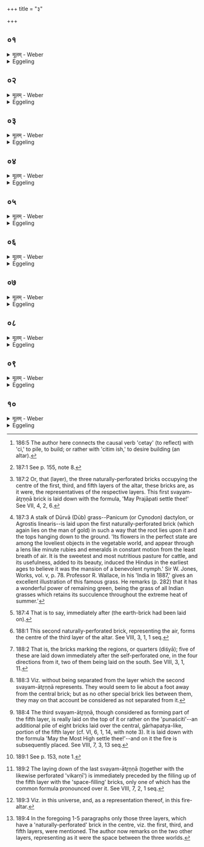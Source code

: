 +++
title = "३"

+++

##  ०१
<details><summary>मूलम् - Weber</summary>

एतद्वै᳘ देवा᳘ अब्रुवन्॥  
चेत᳘यध्वमि᳘ति चि᳘तिमिछते᳘ति वाव त᳘दब्रुवंस्ते᳘षां चेत᳘यमानानाम् प्रजा᳘पतिरिमा᳘म् प्रथमा᳘ᳫं᳘ स्वयमातृणां चि᳘तिमपश्यत्त᳘स्मात्ता᳘म् प्रजा᳘पतिनो᳘पदधाति॥
</details>

<details><summary>Eggeling</summary>

1. Now, the gods said, 'Meditate ye!'--whereby, no doubt, they meant to say, 'Seek ye a layer [^egg_381] (for the fire-altar)! 'Whilst they were meditating,

[^egg_381]: 186:5 The author here connects the causal verb 'cetay' (to reflect) with 'ci,' to pile, to build; or rather with 'citim ish,' to desire building (an altar).

 Prajāpati saw this earth, as a first naturally-perforated [^egg_382] layer: hence it is by means of Prajāpati that he lays on that (brick) [^egg_383].

[^egg_382]: 187:1 See p. 155, note 8.

[^egg_383]: 187:2 Or, that (layer), the three naturally-perforated bricks occupying the centre of the first, third, and fifth layers of the altar, these bricks are, as it were, the representatives of the respective layers. This first svayam-ātr̥ṇṇā brick is laid down with the formula, 'May Prajāpati settle thee!' See VII, 4, 2, 6.
</details>

##  ०२
<details><summary>मूलम् - Weber</summary>

त᳘मग्नि᳘रब्रवीत्॥  
उ᳘पाहमा᳘यानी᳘ति केने᳘ति पशु᳘भिरि᳘ति तथे᳘ति पश्विष्टकया ह त᳘दुवाचैषा वाव᳘ पश्विष्टका य᳘द्दूर्वेष्टका त᳘स्मात्प्रथमा᳘यै स्वयमातृणा᳘या अ᳘नन्तर्हिता दूर्वेष्टको᳘पधीयते त᳘स्मादस्या अ᳘नन्तर्हिता ओ᳘षधयो᳘ ऽनन्तर्हिताः पशवो᳘ ऽनन्तर्हितो ऽग्निर᳘नन्तर्हितोॗ ह्येष᳘ एत᳘योपैत्॥
</details>

<details><summary>Eggeling</summary>

2. Agni said to him (Prajāpati), 'I will step nigh!'--'Wherewith?'--'With cattle!'--'So be it!' He thereby doubtless meant to say, 'with the cattle-brick;' for that cattle-brick is the same as the dūrvā-brick [^egg_384]: hence the dūrvā-brick is laid so as not to be separated from the first naturally-perforated one; hence also not separated from this earth are the plants, the cattle, the fire,--for not separated (from the earth) [^egg_385] he (Agni) stepped nigh with this (brick).

[^egg_384]: 187:3 A stalk of Dūrvā (Dūb) grass--Panicum (or Cynodon) dactylon, or Agrostis linearis--is laid upon the first naturally-perforated brick (which again lies on the man of gold) in such a way that the root lies upon it and the tops hanging down to the ground. 'Its flowers in the perfect state are among the loveliest objects in the vegetable world, and appear through a lens like minute rubies and emeralds in constant motion from the least breath of air. It is the sweetest and most nutritious pasture for cattle, and its usefulness, added to its beauty, induced the Hindus in the earliest ages to believe it was the mansion of a benevolent nymph.' Sir W. Jones, Works, vol. v, p. 78. Professor R. Wallace, in his 'India in 1887,' gives an excellent illustration of this famous grass. He remarks (p. 282) that it has a wonderful power of remaining green, being the grass of all Indian grasses which retains its succulence throughout the extreme heat of summer.'

[^egg_385]: 187:4 That is to say, immediately after (the earth-brick had been laid on).
</details>

##  ०३
<details><summary>मूलम् - Weber</summary>

ते ऽब्रुवन्॥  
चेत᳘यध्वमेवे᳘ति चि᳘तिमिछते᳘ति वाव त᳘दब्रुवन्नि᳘त ऊर्ध्व᳘मिछते᳘ति ते᳘षां चेत᳘यमानानामिन्द्राग्नी᳘ च विश्व᳘कर्मा चान्त᳘रिक्षं द्विती᳘याᳫं स्वयमातृणां चि᳘तिमपश्यंस्त᳘स्मात्ता᳘मिन्प्राग्नि᳘भ्यां च विश्व᳘कर्मणा चो᳘पदधाति॥
</details>

<details><summary>Eggeling</summary>

3. They said, 'Meditate ye yet!' whereby no doubt they meant to say, 'Seek ye a layer! seek ye (to build) from hence upwards!' Whilst they were

meditating, Indra and Agni, and Viśvakarman saw the air, as a second naturally-perforated layer: hence he lays on that (brick [^egg_386]) by means of Indra and Agni, and Viśvakarman.

[^egg_386]: 188:1 This second naturally-perforated brick, representing the air, forms the centre of the third layer of the altar. See VIII, 3, 1, 1 seq.
</details>

##  ०४
<details><summary>मूलम् - Weber</summary>

ता᳘न्वायु᳘रब्रवीत्॥  
उ᳘पाहमा᳘यानी᳘ति केने᳘ति दिग्भिरि᳘ति तथे᳘ति दि᳘श्याभिर्ह त᳘दुवाच त᳘स्माद्द्विती᳘यायै स्वयमातृणा᳘या अ᳘नन्तर्हिता दि᳘श्या उ᳘पधीयन्ते त᳘स्मादन्त᳘रिक्षाद᳘नन्तर्हिता दिशो᳘ ऽनन्तर्हितो वायुर᳘नन्तर्हितोॗ ह्येष᳘ एता᳘भिरुपैत्॥
</details>

<details><summary>Eggeling</summary>

4. Vāyu said to them, 'I will step nigh!' Wherewith!'--'With the regions!'--'So be it!' He thereby doubtless meant to say, 'with the regional (bricks [^egg_387]):' hence on the second naturally-perforated one the regional ones are laid, without being separated from it [^egg_388]; and hence not separated from the air are the regions, the wind; for not separated therefrom he (Vāyu) stepped nigh with this (brick).

[^egg_387]: 188:2 That is, the bricks marking the regions, or quarters (diśyā); five of these are laid down immediately after the self-perforated one, in the four directions from it, two of them being laid on the south. See VIII, 3, 1, 11.

[^egg_388]: 188:3 Viz. without being separated from the layer which the second svayam-ātr̥ṇṇā represents. They would seem to lie about a foot away from the central brick; but as no other special brick lies between them, they may on that account be considered as not separated from it.
</details>

##  ०५
<details><summary>मूलम् - Weber</summary>

ते ऽब्रुवन्॥  
चेत᳘यध्वमेवे᳘ति चि᳘तिमिछते᳘ति वाव त᳘दब्रुवन्नित᳘ ऊर्ध्व᳘मिछते᳘ति ते᳘षां चेत᳘यमानानाम् परमेष्ठी दि᳘वं तृती᳘यᳫं स्वयमातृणां चि᳘तिमपश्यत्त᳘स्मात्ताम् परमेष्ठिनो᳘पदधाति॥
</details>

<details><summary>Eggeling</summary>

5. They said, 'Meditate ye yet!'--whereby no doubt they said, 'Seek ye a layer! seek ye (to build) from hence upwards!' Whilst they were meditating, Parameshṭḥin saw the sky, as a third naturally-perforated layer: whence it is by Parameshṭḥin (the most high) he lays on that (brick [^egg_389]).

[^egg_389]: 188:4 The third svayam-ātr̥ṇṇā, though considered as forming part of the fifth layer, is really laid on the top of it or rather on the 'punaściti'--an additional pile of eight bricks laid over the central, gārhapatya-like, portion of the fifth layer (cf. VI, 6, 1, 14, with note 3). It is laid down with the formula 'May the Most High settle thee!'--and on it the fire is subsequently placed. See VIII, 7, 3, 13 seq.
</details>

##  ०६
<details><summary>मूलम् - Weber</summary>

त᳘मसा᳘वादिॗत्यो ऽब्रवीत्॥  
उ᳘पाहमा᳘यानीति केने᳘ति लोकम्पृणये᳘ति तथे᳘त्येष वाव᳘ लोकम्पृॗणात्म᳘ना हैव त᳘दुवाच त᳘स्मात्तृती᳘या स्वयमातृणा᳘नन्तर्हिता लोकम्पृणा᳘या उ᳘पधीयते त᳘स्मादशा᳘वादित्यो᳘ ऽनन्तर्हितो दिवो᳘ ऽनन्तर्हितोॗ ह्येष᳘ एत᳘योपै᳘त्॥
</details>

<details><summary>Eggeling</summary>

6. Yonder Sun said to him, 'I will step nigh!'--'Wherewith?'--'With a space-filling (brick [^egg_390]).'--'So be it!'--Now he (the sun) indeed is the space-filler: 'by (mine own) self,' he thus means to say. Hence the third naturally-perforated one is laid on so as not to be separated from the space-filling one [^egg_391]; and hence yonder sun is not separated from the sky, for not separated therefrom did he step nigh with this (brick).

[^egg_390]: 189:1 See p. 153, note 1.

[^egg_391]: 189:2 The laying down of the last svayam-ātr̥ṇṇā (together with the likewise perforated 'vikarṇī') is immediately preceded by the filling up of the fifth layer with the 'space-filling' bricks, only one of which has the common formula pronounced over it. See VIII, 7, 2, 1 seq.
</details>

##  ०७
<details><summary>मूलम् - Weber</summary>

त᳘देता वाव ष᳘ड् देव᳘ताः॥  
इदᳫं स᳘र्वमभवन्य᳘दिदं किं᳘ च ते᳘ देवाश्च᳘ ऽर्षयश्चाब्रुवन्निमा वाव ष᳘ड् देव᳘ता इदᳫं स᳘र्वमभूवन्नु᳘प तज्जानीत य᳘था वय᳘मिॗहाप्यसामे᳘तिॗ ते ऽब्रुवंश्चेत᳘ग्रध्वमि᳘ति चि᳘तिमिछते᳘ति वाव त᳘दब्रुवंस्त᳘दिछत य᳘था वय᳘मिॗहाप्य᳘सामे᳘ति ते᳘षां चेत᳘यमानानां देवा᳘ द्विती᳘यां चि᳘तिमपश्यन्नृ᳘षयश्चतुर्थीम्॥
</details>

<details><summary>Eggeling</summary>

7. These six deities forsooth became all this (universe), whatsoever exists here. The gods and the Rishis said, 'Those six deities forsooth have become all this (universe): bethink ye yourselves how we also may share therein!' They said, 'Meditate ye!' whereby doubtless they meant to say, 'Seek ye a layer! seek ye how we also may share in this [^egg_392]! Whilst they were meditating, the gods saw a second, the R̥shis a fourth, layer [^egg_393].

[^egg_392]: 189:3 Viz. in this universe, and, as a representation thereof, in this fire-altar.

[^egg_393]: 189:4 In the foregoing 1-5 paragraphs only those three layers, which have a 'naturally-perforated' brick in the centre, viz. the first, third, and fifth layers, were mentioned. The author now remarks on the two other layers, representing as it were the space between the three worlds.
</details>

##  ०८
<details><summary>मूलम् - Weber</summary>

ते ऽब्रुवन्॥  
उ᳘प वयमा᳘यामे᳘ति केने᳘ति य᳘देषु᳘ लोकेषूपे᳘ति तथे᳘ति तद्य᳘दूर्ध्व᳘म् पृथिव्या᳘ अर्वाची᳘नमन्त᳘रिक्षात्ते᳘न देवा उ᳘पायंस्त᳘देषा᳘ द्विती᳘या चि᳘तिर᳘थ य᳘दूर्ध्व᳘मन्त᳘रिक्षादर्वाची᳘नं दिवस्तेन᳘ ऽर्षय उ᳘पायंस्त᳘देषा᳘ चतुर्थी चि᳘तिः॥
</details>

<details><summary>Eggeling</summary>

8. They said, 'We will step nigh!'--'Wherewith?'--'With what is over and above these worlds!'--'So be it!' Now what there is above the earth on this side of the air, therewith the gods stepped nigh, that is this second layer; and what there

is above the air on this side of the sky, therewith the Rishis stepped nigh, that is this fourth layer.
</details>

##  ०९
<details><summary>मूलम् - Weber</summary>

ते यद᳘ब्रुवन्॥  
चेत᳘यध्वमि᳘ति चि᳘तिमिछते᳘ति वाव त᳘दब्रुवन्य᳘च्चेत᳘यमाना अ᳘पश्यंस्त᳘स्माच्चि᳘तयः॥
</details>

<details><summary>Eggeling</summary>

9. Now when they said, 'Meditate ye (cetayadhvam)!' they doubtless meant to say, 'Seek ye a layer (citim iccḥata)!' and inasmuch as meditating (cetay) they saw them, therefore they are 'layers' (citayaḥ).
</details>

##  १०
<details><summary>मूलम् - Weber</summary>

प्रजा᳘पतिः प्रथमां चि᳘तिमपश्यत्॥  
प्रजा᳘पतिरेव त᳘स्या आर्षेयं᳘ देवा᳘ द्विती᳘यां चि᳘तिमपश्यन्देवा᳘ एव त᳘स्या आर्षेय᳘मिन्द्राग्नी᳘ च विश्व᳘कर्मा च तृती᳘यां चि᳘तिमपश्यंस्त᳘ एव त᳘स्या आर्षेयमृ᳘षयश्चतुर्थीं चि᳘तिमपश्यन्नृ᳘षय एव त᳘स्या आर्षेय᳘म् परमेष्ठी᳘ पञ्चमीं चि᳘तिमपश्यत्परमेॗष्ठ्येव त᳘स्या आर्षेयᳫं स यो᳘ हैत᳘देवं चि᳘तीनामार्षेयं वे᳘दार्षेय᳘वत्यो हास्य ब᳘न्धुमत्यश्चि᳘तयो भवन्ति॥
</details>
<details><summary>Eggeling</summary>

10. Prajāpati saw the first layer: Prajāpati assuredly is its (spiritual) ancestry. The gods saw the second layer: the gods assuredly are its ancestry. Indra and Agni, and Viśvakarman saw the third layer: they assuredly are its ancestry. The R̥shis saw the fourth layer: the Rishis assuredly are its ancestry. Parameshṭḥin saw the fifth layer: Parameshṭḥin assuredly is its ancestry. And, verily, whosoever so knows that (spiritual) ancestry of the structures (layers of the fire-altar), his structures are indeed possessed of an ancestry, possessed of relations (or, of mystic significance, bandhu).
</details>

